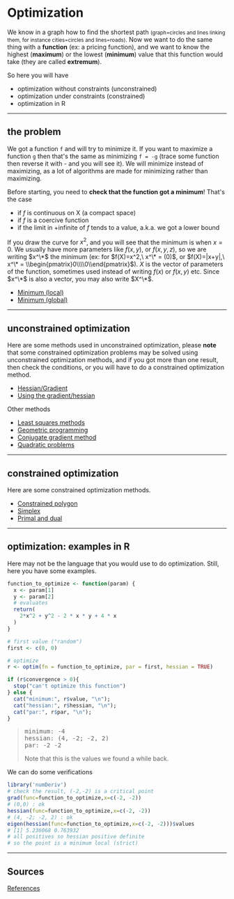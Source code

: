 # Optimization

We know in a graph how to find the shortest path <small>(graph=circles and lines linking them, for instance cities=circles and lines=roads)</small>. Now we want to do the same thing with a **function** (ex: a pricing function), and we want to know the highest (**maximum**) or the lowest (**minimum**) value that this function would take (they are called **extremum**).

So here you will have

* optimization without constraints (unconstrained)
* optimization under constraints (constrained)
* optimization in R

<hr class="sl">

## the problem

We got a function `f` and will try to minimize it. If you want to maximize a function `g` then that's the same as minimizing `f = -g` (trace some function then reverse it with - and you will see it). We will minimize instead of maximizing, as a lot of algorithms are made for minimizing rather than maximizing.

Before starting, you need to **check that the function got a minimum**! That's the case

* if $f$ is continuous on X (a compact space)
* if $f$ is a coercive function
* if the limit in +infinite of $f$ tends to a value, a.k.a. we got a lower bound

If you draw the curve for $x^2$, and you will see that the minimum is when $x=0$. We usually have more parameters like $f(x,y)$, or $f(x,y,z)$, so we are writing $x^\*$ the minimum (ex: for $f(X)=x^2,\ x^\* = (0)$, or $f(X)=|x+y|,\ x^\* = \\begin{pmatrix}0\\\\0\\end{pmatrix}$). $X$ is the vector of parameters of the function, sometimes used instead of writing $f(x)$ or $f(x,y)$ etc. Since $x^\*$ is also a vector, you may also write $X^\*$.

* [Minimum (local)](points/minl.md)
* [Minimum (global)](points/ming.md)

<hr class="sr">

## unconstrained optimization

Here are some methods used in unconstrained optimization, please **note** that some constrained optimization problems may be solved using unconstrained optimization methods, and if you got more than one result, then check the conditions, or you will have to do a constrained optimization method.

* [Hessian/Gradient](uo/hessian.md)
* [Using the gradient/hessian](uo/use-hessian.md)

Other methods

* [Least squares methods](uo/least-squares.md)
* [Geometric programming](uo/geometric.md)
* [Conjugate gradient method](uo/conjudate.md)
* [Quadratic problems](uo/quadratic.md)

<hr class="sl">

## constrained optimization

Here are some constrained optimization methods.

* [Constrained polygon](co/polygon.md)
* [Simplex](co/simplex.md)
* [Primal and dual](co/lagrange.md)

<hr class="sr">

## optimization: examples in R

Here may not be the language that you would use to do optimization. Still, here you have some examples.

```r
function_to_optimize <- function(param) {
  x <- param[1]
  y <- param[2]
  # evaluates
  return(
    2*x^2 + y^2 - 2 * x * y + 4 * x
  )
}

# first value ("random")
first <- c(0, 0)

# optimize
r <- optim(fn = function_to_optimize, par = first, hessian = TRUE)

if (r$convergence > 0){
  stop("can't optimize this function")
} else {
  cat("minimum:", r$value, "\n");
  cat("hessian:", r$hessian, "\n");
  cat("par:", r$par, "\n");
}
```

> <pre class="mb-0">minimum: -4
> hessian: (4, -2; -2, 2)
> par: -2 -2</pre>
> Note that this is the values we found a while back.

We can do some verifications

```r
library('numDeriv')
# check the result, (-2,-2) is a critical point
grad(func=function_to_optimize,x=c(-2, -2))
# (0,0) : ok
hessian(func=function_to_optimize,x=c(-2, -2))
# (4, -2; -2, 2) : ok
eigen(hessian(func=function_to_optimize,x=c(-2, -2)))$values
# [1] 5.236068 0.763932
# all positives so hessian positive definite
# so the point is a minimum local (strict)
```

<hr class="sl">

## Sources

[References](ref.md)
